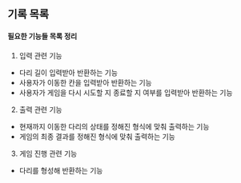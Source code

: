 ## 기록 목록 
#### 필요한 기능들 목록 정리
1. 입력 관련 기능
- 다리 길이 입력받아 반환하는 기능
- 사용자가 이동한 칸을 입력받아 반환하는 기능
- 사용자가 게임을 다시 시도할 지 종료할 지 여부를 입력받아 반환하는 기능

2. 출력 관련 기능
- 현재까지 이동한 다리의 상태를 정해진 형식에 맞춰 출력하는 기능
- 게임의 최종 결과를 정해진 형식에 맞춰 출력하는 기능

3. 게임 진행 관련 기능
- 다리를 형성해 반환하는 기능
